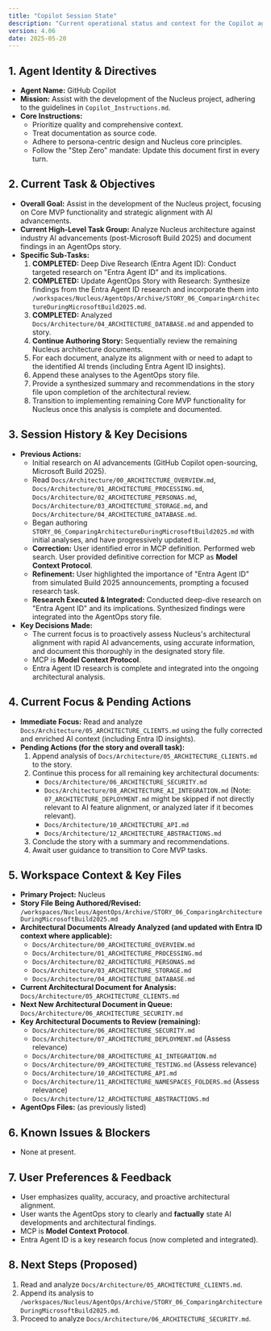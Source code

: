 ```yaml
---
title: "Copilot Session State"
description: "Current operational status and context for the Copilot agent."
version: 4.06
date: 2025-05-20
---
```


## 1. Agent Identity & Directives

*   **Agent Name:** GitHub Copilot
*   **Mission:** Assist with the development of the Nucleus project, adhering to the guidelines in `Copilot_Instructions.md`.
*   **Core Instructions:**
    *   Prioritize quality and comprehensive context.
    *   Treat documentation as source code.
    *   Adhere to persona-centric design and Nucleus core principles.
    *   Follow the "Step Zero" mandate: Update this document first in every turn.

## 2. Current Task & Objectives

*   **Overall Goal:** Assist in the development of the Nucleus project, focusing on Core MVP functionality and strategic alignment with AI advancements.
*   **Current High-Level Task Group:** Analyze Nucleus architecture against industry AI advancements (post-Microsoft Build 2025) and document findings in an AgentOps story.
*   **Specific Sub-Tasks:**
    1.  **COMPLETED:** Deep Dive Research (Entra Agent ID): Conduct targeted research on "Entra Agent ID" and its implications.
    2.  **COMPLETED:** Update AgentOps Story with Research: Synthesize findings from the Entra Agent ID research and incorporate them into `/workspaces/Nucleus/AgentOps/Archive/STORY_06_ComparingArchitectureDuringMicrosoftBuild2025.md`.
    3.  **COMPLETED:** Analyzed `Docs/Architecture/04_ARCHITECTURE_DATABASE.md` and appended to story.
    4.  **Continue Authoring Story:** Sequentially review the remaining Nucleus architecture documents.
    5.  For each document, analyze its alignment with or need to adapt to the identified AI trends (including Entra Agent ID insights).
    6.  Append these analyses to the AgentOps story file.
    7.  Provide a synthesized summary and recommendations in the story file upon completion of the architectural review.
    8.  Transition to implementing remaining Core MVP functionality for Nucleus once this analysis is complete and documented.

## 3. Session History & Key Decisions

*   **Previous Actions:**
    *   Initial research on AI advancements (GitHub Copilot open-sourcing, Microsoft Build 2025).
    *   Read `Docs/Architecture/00_ARCHITECTURE_OVERVIEW.md`, `Docs/Architecture/01_ARCHITECTURE_PROCESSING.md`, `Docs/Architecture/02_ARCHITECTURE_PERSONAS.md`, `Docs/Architecture/03_ARCHITECTURE_STORAGE.md`, and `Docs/Architecture/04_ARCHITECTURE_DATABASE.md`.
    *   Began authoring `STORY_06_ComparingArchitectureDuringMicrosoftBuild2025.md` with initial analyses, and have progressively updated it.
    *   **Correction:** User identified error in MCP definition. Performed web search. User provided definitive correction for MCP as **Model Context Protocol**.
    *   **Refinement:** User highlighted the importance of "Entra Agent ID" from simulated Build 2025 announcements, prompting a focused research task.
    *   **Research Executed & Integrated:** Conducted deep-dive research on "Entra Agent ID" and its implications. Synthesized findings were integrated into the AgentOps story file.
*   **Key Decisions Made:**
    *   The current focus is to proactively assess Nucleus's architectural alignment with rapid AI advancements, using accurate information, and document this thoroughly in the designated story file.
    *   MCP is **Model Context Protocol**.
    *   Entra Agent ID research is complete and integrated into the ongoing architectural analysis.

## 4. Current Focus & Pending Actions

*   **Immediate Focus:** Read and analyze `Docs/Architecture/05_ARCHITECTURE_CLIENTS.md` using the fully corrected and enriched AI context (including Entra ID insights).
*   **Pending Actions (for the story and overall task):**
    1.  Append analysis of `Docs/Architecture/05_ARCHITECTURE_CLIENTS.md` to the story.
    2.  Continue this process for all remaining key architectural documents:
        *   `Docs/Architecture/06_ARCHITECTURE_SECURITY.md`
        *   `Docs/Architecture/08_ARCHITECTURE_AI_INTEGRATION.md` (Note: `07_ARCHITECTURE_DEPLOYMENT.md` might be skipped if not directly relevant to AI feature alignment, or analyzed later if it becomes relevant).
        *   `Docs/Architecture/10_ARCHITECTURE_API.md`
        *   `Docs/Architecture/12_ARCHITECTURE_ABSTRACTIONS.md`
    3.  Conclude the story with a summary and recommendations.
    4.  Await user guidance to transition to Core MVP tasks.

## 5. Workspace Context & Key Files

*   **Primary Project:** Nucleus
*   **Story File Being Authored/Revised:** `/workspaces/Nucleus/AgentOps/Archive/STORY_06_ComparingArchitectureDuringMicrosoftBuild2025.md`
*   **Architectural Documents Already Analyzed (and updated with Entra ID context where applicable):**
    *   `Docs/Architecture/00_ARCHITECTURE_OVERVIEW.md`
    *   `Docs/Architecture/01_ARCHITECTURE_PROCESSING.md`
    *   `Docs/Architecture/02_ARCHITECTURE_PERSONAS.md`
    *   `Docs/Architecture/03_ARCHITECTURE_STORAGE.md`
    *   `Docs/Architecture/04_ARCHITECTURE_DATABASE.md`
*   **Current Architectural Document for Analysis:** `Docs/Architecture/05_ARCHITECTURE_CLIENTS.md`
*   **Next New Architectural Document in Queue:** `Docs/Architecture/06_ARCHITECTURE_SECURITY.md`
*   **Key Architectural Documents to Review (remaining):**
    *   `Docs/Architecture/06_ARCHITECTURE_SECURITY.md`
    *   `Docs/Architecture/07_ARCHITECTURE_DEPLOYMENT.md` (Assess relevance)
    *   `Docs/Architecture/08_ARCHITECTURE_AI_INTEGRATION.md`
    *   `Docs/Architecture/09_ARCHITECTURE_TESTING.md` (Assess relevance)
    *   `Docs/Architecture/10_ARCHITECTURE_API.md`
    *   `Docs/Architecture/11_ARCHITECTURE_NAMESPACES_FOLDERS.md` (Assess relevance)
    *   `Docs/Architecture/12_ARCHITECTURE_ABSTRACTIONS.md`
*   **AgentOps Files:** (as previously listed)

## 6. Known Issues & Blockers

*   None at present.

## 7. User Preferences & Feedback

*   User emphasizes quality, accuracy, and proactive architectural alignment.
*   User wants the AgentOps story to clearly and **factually** state AI developments and architectural findings.
*   MCP is **Model Context Protocol**.
*   Entra Agent ID is a key research focus (now completed and integrated).

## 8. Next Steps (Proposed)

1.  Read and analyze `Docs/Architecture/05_ARCHITECTURE_CLIENTS.md`.
2.  Append its analysis to `/workspaces/Nucleus/AgentOps/Archive/STORY_06_ComparingArchitectureDuringMicrosoftBuild2025.md`.
3.  Proceed to analyze `Docs/Architecture/06_ARCHITECTURE_SECURITY.md`.
